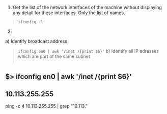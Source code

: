1. Get the list of the network interfaces of the machine without displaying any detail for these interfaces. Only the list of names.
> `ifconfig -l`
2.
  a) Identify broadcast address
> `ifconfig en0 | awk '/inet /{print $6}'`
  b) Identify all IP adresses which are part of the same subnet
> ```
##		$> ifconfig en0 | awk '/inet /{print $6}'
##		10.113.255.255
ping -c 4 10.113.255.255 | grep "10.113."
```
